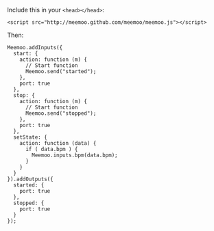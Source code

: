 Include this in your ```<head></head>```:

    <script src="http://meemoo.github.com/meemoo/meemoo.js"></script>

Then:

    Meemoo.addInputs({
      start: {
        action: function (m) {
          // Start function
          Meemoo.send("started");
        },
        port: true
      },
      stop: {
        action: function (m) {
          // Start function
          Meemoo.send("stopped");
        },
        port: true
      },
      setState: {
        action: function (data) {
          if ( data.bpm ) {
            Meemoo.inputs.bpm(data.bpm);
          }
        }
      }
    }).addOutputs({
      started: { 
        port: true
      },
      stopped: { 
        port: true
      }
    });
  
